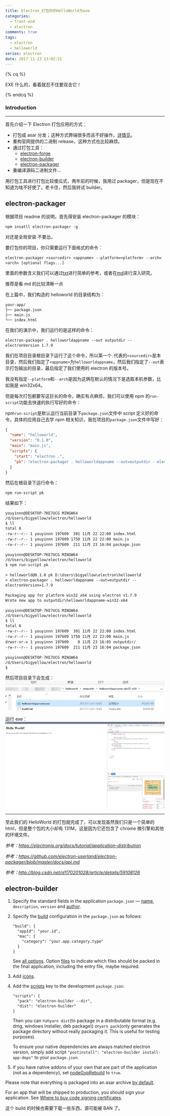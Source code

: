 ```yaml
---
title: Electron_打包你的HelloWorld为exe
categories:
  - front-end
  - electron
comments: true
tags:
  - electron
  - helloworld
series: electron
date: 2017-11-23 13:02:21
---
```


{% cq %}

EXE 什么的，看着就忍不住要双击它！

{% endcq %}

### Introduction

---

首先介绍一下 Electron 打包应用的方式：

- 打包成 asar 分发；这种方式弊端很多而且不好操作，[详情见](https://electronjs.org/docs/tutorial/application-packaging)。
- 重构官网提供的二进制 release，这种方式也比较麻烦。
- 通过打包工具：
  - [electron-forge](https://github.com/electron-userland/electron-forge)
  - [electron-builder](https://github.com/electron-userland/electron-builder)
  - [electron-packager](https://github.com/electron-userland/electron-packager)
- 重编译源码二进制文件...

用打包工具进行打包比较傻瓜式，两年前的时候，我用过 packager，但是现在不知道为啥不好使了，老卡住，然后我转试 builder。

## electron-packager

根据项目 readme 的说明，首先得安装 electron-packager 的模块：

```shell
npm insatll electron-packager -g
```

对还是全局安装 不要怂。

要打包你的项目，你只需要运行下面格式的命令：

```shell
electron-packager <sourcedir> <appname> --platform=<platform> --arch=<arch> [optional flags...]
```

里面的参数含义我们可以通过[txt](https://github.com/electron-userland/electron-packager/blob/master/usage.txt)进行简单的参考，或者在[md](https://github.com/electron-userland/electron-packager/blob/master/docs/api.md)进行深入研究。

推荐是看 md 的比较清晰一点

在上篇中，我们构造的 helloworld 的目录结构为：

```
your-app/
├── package.json
├── main.js
└── index.html
```

在我们的演示中，我们运行的是这样的命令：

```shell
electron-packager . helloworldappname --out outputdir --electronVersion 1.7.9
```

我们在项目目录根目录下运行了这个命令，所以第一个`.`代表的`<sourcedir>`是本目录，然后我们指定了`<appname>`为`helloworldappname`，然后我们指定了`--out`表示打包输出的目录，最后指定了我们使用的 electron 的版本号。

我没有指定`--platform`和`--arch`是因为这俩在默认的情况下是选取本机参数，比如我是 win32x64。

但是每次打包都要写这巨长的命令，确实有点麻烦，我们可以使用 npm 的`run-script`功能去快速的执行写好的命令：

npm`run-script`是默认运行当前目录下`package.json`文件中 script 定义好的命令，具体的应用自己去学 npm 相关知识，我在项目的`package.json`文件中写好：

```json
{
  "name": "helloworld",
  "version": "0.1.0",
  "main": "main.js",
  "scripts": {
    "start": "electron .",
    "pk": "electron-packager . helloworldappname --out=outputdir --electronVersion=1.7.9"
  }
}
```

然后在根目录下运行命令：

```shell
npm run-script pk
```

结果如下：

```shell
youyinnn@DESKTOP-7KE7UCG MINGW64 /d/Users/bigyellow/electron/helloworld
$ ll
total 6
-rw-r--r-- 1 youyinnn 197609  391 11月 22 22:00 index.html
-rw-r--r-- 1 youyinnn 197609 1750 11月 22 22:00 main.js
-rw-r--r-- 1 youyinnn 197609  211 11月 23 16:04 package.json

youyinnn@DESKTOP-7KE7UCG MINGW64 /d/Users/bigyellow/electron/helloworld
$ npm run-script pk

> helloworld@0.1.0 pk D:\Users\bigyellow\electron\helloworld
> electron-packager . helloworldappname --out=outputdir --electronVersion=1.7.9

Packaging app for platform win32 x64 using electron v1.7.9
Wrote new app to outputdir\helloworldappname-win32-x64

youyinnn@DESKTOP-7KE7UCG MINGW64 /d/Users/bigyellow/electron/helloworld
$ ll
total 6
-rw-r--r-- 1 youyinnn 197609  391 11月 22 22:00 index.html
-rw-r--r-- 1 youyinnn 197609 1750 11月 22 22:00 main.js
drwxr-xr-x 1 youyinnn 197609    0 11月 23 16:05 outputdir/
-rw-r--r-- 1 youyinnn 197609  211 11月 23 16:04 package.json

youyinnn@DESKTOP-7KE7UCG MINGW64 /d/Users/bigyellow/electron/helloworld
$
```

然后项目目录下会生成：
![electronpk](../../img/ba4fa76eb64909e4d4959799cf130547.png)

运行 exe：
![runexe](../../img/6420ae86e552fa8e6e1b0f7282f28ca4.png)

---

至此我们的 HelloWorld 的打包就完成了，可以发现虽然我们只是一个简单的 html，但是整个包的大小却有 131M，这是因为它还包含了 chrome 微引擎和其他的环境文件。

_参考：https://electronjs.org/docs/tutorial/application-distribution_

_参考：https://github.com/electron-userland/electron-packager/blob/master/docs/api.md_

_参考：http://blog.csdn.net/a1170201028/article/details/59108126_

## electron-builder

1. Specify the standard fields in the application `package.json` — [name](https://www.electron.build/configuration/configuration#Metadata-name), `description`, `version` and [author](https://docs.npmjs.com/files/package.json#people-fields-author-contributors).

2. Specify the [build](https://www.electron.build/configuration/configuration#configuration) configuration in the `package.json` as follows:

   ```
   "build": {
     "appId": "your.id",
     "mac": {
       "category": "your.app.category.type"
     }
   }
   ```

   See [all options](https://www.electron.build/configuration/configuration#configuration). Option [files](https://www.electron.build/configuration/contents#files) to indicate which files should be packed in the final application, including the entry file, maybe required.

3. Add [icons](https://www.electron.build/icons).

4. Add the [scripts](https://docs.npmjs.com/cli/run-script) key to the development `package.json`:

   ```
   "scripts": {
     "pack": "electron-builder --dir",
     "dist": "electron-builder"
   }
   ```

   Then you can run`yarn dist`(to package in a distributable format (e.g. dmg, windows installer, deb package)) or`yarn pack`(only generates the package directory without really packaging it. This is useful for testing purposes).

   To ensure your native dependencies are always matched electron version, simply add script `"postinstall": "electron-builder install-app-deps"` to your `package.json`.

5. If you have native addons of your own that are part of the application (not as a dependency), set [nodeGypRebuild](https://www.electron.build/configuration/configuration#Configuration-nodeGypRebuild) to `true`.

Please note that everything is packaged into an asar archive [by default](https://www.electron.build/configuration/configuration#Configuration-asar).

For an app that will be shipped to production, you should sign your application. See [Where to buy code signing certificates](https://www.electron.build/code-signing#where-to-buy-code-signing-certificate).

这个 build 的时候也需要下载一些东西，源可能被 BAN 了。
